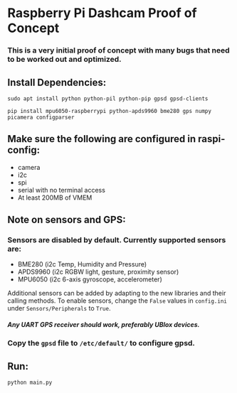 # Raspberry Pi Dashcam Proof of Concept

### This is a very initial proof of concept with many bugs that need to be worked out and optimized.

## Install Dependencies:
```
sudo apt install python python-pil python-pip gpsd gpsd-clients

pip install mpu6050-raspberrypi python-apds9960 bme280 gps numpy picamera configparser
```

## Make sure the following are configured in raspi-config:
- camera
- i2c
- spi
- serial with no terminal access
- At least 200MB of VMEM

## Note on sensors and GPS:
### Sensors are disabled by default. Currently supported sensors are:
- BME280 (i2c Temp, Humidity and Pressure)
- APDS9960 (i2c RGBW light, gesture, proximity sensor)
- MPU6050 (i2c 6-axis gyroscope, accelerometer)

Additional sensors can be added by adapting to the new libraries and their calling methods.
To enable sensors, change the ```False``` values in ```config.ini``` under ```Sensors/Peripherals``` to ```True```.

##### Any UART GPS receiver should work, preferably UBlox devices.

### Copy the ```gpsd``` file to ```/etc/default/``` to configure gpsd.

## Run:
```python main.py```
